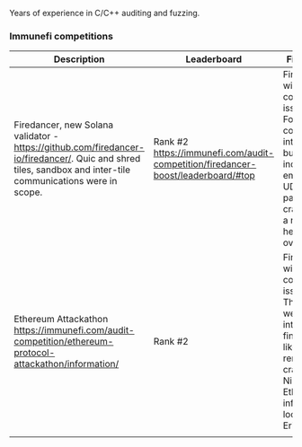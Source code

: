 Years of experience in C/C++ auditing and fuzzing. 



### Immunefi competitions

|  Description                                                                                                                                                   |  Leaderboard                                                                     |  Findings                                                                                                                           |  Comments                                                                                                                             |
|----------------------------------------------------------------------------------------------------------------------------------------------------------------|----------------------------------------------------------------------------------|-------------------------------------------------------------------------------------------------------------------------------------|---------------------------------------------------------------------------------------------------------------------------------------|
|  Firedancer, new Solana validator - https://github.com/firedancer-io/firedancer/.  Quic and shred tiles, sandbox and inter-tile communications were in scope.  | Rank #2 https://immunefi.com/audit-competition/firedancer-boost/leaderboard/#top | Finished with 5 confirmed issues.  Found a couple of interesting bugs, including empty UDP packet crash and a remote heap overflow. |  Most of the bugs were found during source code review.  Due to time limits had to use ASAN/MSAN, found a couple of issues with them. |
| Ethereum Attackathon https://immunefi.com/audit-competition/ethereum-protocol-attackathon/information/                                                         | Rank #2                                                                          | Finished with 7 confirmed issues. There were interesting findings, like remote crashes in Nimbus Eth2 and infinite loop in Erigon.  |  Wrote 20+ fuzzers during the contest. Spent most of the time with consensus clients.                                                 |
|                                                                                                                                                                |                                                                                  |                                                                                                                                     |                                                                                                                                       |
